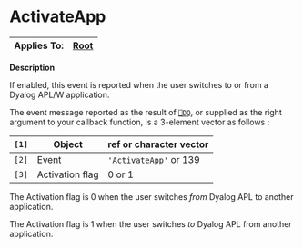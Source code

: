 




<h1 class="heading"><span class="name">ActivateApp</span></h1>

| Applies To: | [Root](../a-z/root.md) |
| --- | ---  |


**Description**


If enabled, this event is reported when the user switches to or from a Dyalog APL/W application.


The event message reported as the result of [`⎕DQ`](../../Language/System%20Functions/dq.htm), or supplied as the right argument to your callback function, is a 3-element vector as follows :


| `[1]` | Object | ref or character vector |
| --- | --- | ---  |
| `[2]` | Event | `'ActivateApp'` or 139 |
| `[3]` | Activation flag | 0 or 1 |


The Activation flag is 0 when the user switches *from* Dyalog APL to another application.


The Activation flag is  1 when the user switches *to* Dyalog APL from another application.



